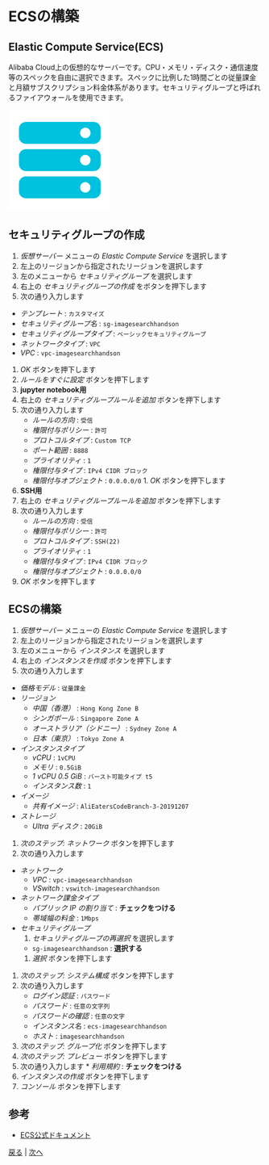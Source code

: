 # ECSの構築

## Elastic Compute Service(ECS)
Alibaba Cloud上の仮想的なサーバーです。CPU・メモリ・ディスク・通信速度等のスペックを自由に選択できます。スペックに比例した1時間ごとの従量課金と月額サブスクリプション料金体系があります。セキュリティグループと呼ばれるファイアウォールを使用できます。

![ECS](img/ecs.png)

## セキュリティグループの作成
1. *仮想サーバー* メニューの *Elastic Compute Service* を選択します
1. 左上のリージョンから指定されたリージョンを選択します
1. 左のメニューから *セキュリティグループ* を選択します
1. 右上の *セキュリティグループの作成* をボタンを押下します
1. 次の通り入力します
  * *テンプレート* : `カスタマイズ`
  * *セキュリティグループ名* : `sg-imagesearchhandson`
  * *セキュリティグループタイプ* : `ベーシックセキュリティグループ`
  * *ネットワークタイプ* : `VPC`
  * *VPC* : `vpc-imagesearchhandson`
1. *OK* ボタンを押下します
1. *ルールをすぐに設定* ボタンを押下します
1. **jupyter notebook用**
  1. 右上の *セキュリティグループルールを追加* ボタンを押下します
  1. 次の通り入力します
      * *ルールの方向* : `受信`
      * *権限付与ポリシー* : `許可`
      * *プロトコルタイプ* : `Custom TCP`
      * *ポート範囲* : `8888`
      * *プライオリティ* : `1`
      * *権限付与タイプ* : `IPv4 CIDR ブロック`
      * *権限付与オブジェクト* : `0.0.0.0/0`
    1. *OK* ボタンを押下します
1. **SSH用**
  1. 右上の *セキュリティグループルールを追加* ボタンを押下します
  1. 次の通り入力します
      * *ルールの方向* : `受信`
      * *権限付与ポリシー* : `許可`
      * *プロトコルタイプ* : `SSH(22)`
      * *プライオリティ* : `1`
      * *権限付与タイプ* : `IPv4 CIDR ブロック`
      * *権限付与オブジェクト* : `0.0.0.0/0`
  1. *OK* ボタンを押下します

## ECSの構築
1. *仮想サーバー* メニューの *Elastic Compute Service* を選択します
1. 左上のリージョンから指定されたリージョンを選択します
1. 左のメニューから *インスタンス* を選択します
1. 右上の *インスタンスを作成* ボタンを押下します
1. 次の通り入力します
  * *価格モデル* : `従量課金`
  * *リージョン*
    * *中国（香港）* : `Hong Kong Zone B`
    * *シンガポール* : `Singapore Zone A`
    * *オーストラリア（シドニー）* : `Sydney Zone A`
    * *日本（東京）* : `Tokyo Zone A`
  * *インスタンスタイプ*
    * *vCPU* : `1vCPU`
    * *メモリ* : `0.5GiB`
    * *1 vCPU 0.5 GiB* : `バースト可能タイプ t5`
    * *インスタンス数* : `1`
  * *イメージ*
    * *共有イメージ* : `AliEatersCodeBranch-3-20191207`
  * *ストレージ*
    * *Ultra ディスク* : `20GiB`
1. *次のステップ: ネットワーク* ボタンを押下します
1. 次の通り入力します
  * *ネットワーク*
    * *VPC* : `vpc-imagesearchhandson`
    * *VSwitch* : `vswitch-imagesearchhandson`
  * *ネットワーク課金タイプ*
    * *パブリック IP の割り当て* : **チェックをつける**
    * *帯域幅の料金* : `1Mbps`
  * *セキュリティグループ*
    1. *セキュリティグループの再選択* を選択します
      * `sg-imagesearchhandson` :  **選択する**
    1. *選択* ボタンを押下します
1. *次のステップ: システム構成* ボタンを押下します
1. 次の通り入力します
    * *ログイン認証* : `パスワード`
    * *パスワード* : `任意の文字列`
    * *パスワードの確認* : `任意の文字`
    * *インスタンス名* : `ecs-imagesearchhandson`
    * *ホスト* : `imagesearchhandson`
1. *次のステップ: グループ化* ボタンを押下します
1. *次のステップ: プレビュー* ボタンを押下します
  1. 次の通り入力します
    * *利用規約* : **チェックをつける**
1. *インスタンスの作成* ボタンを押下します
1. *コンソール* ボタンを押下します

## 参考
- [ECS公式ドキュメント](https://jp.alibabacloud.com/product/ecs)

[戻る](Step5.md) | [次へ](Step6.md)
